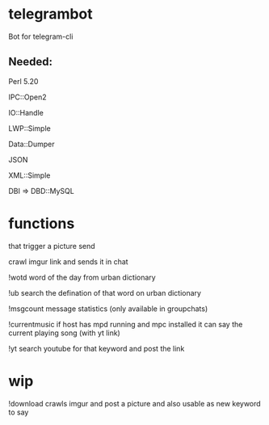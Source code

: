telegrambot
===========

Bot for telegram-cli

Needed:
-------

Perl 5.20

IPC::Open2

IO::Handle

LWP::Simple

Data::Dumper

JSON

XML::Simple

DBI => DBD::MySQL

functions
=========

<keywords> that trigger a picture send

<imgurlink> crawl imgur link and sends it in chat

!wotd word of the day from urban dictionary

!ub <keyword> search the defination of that word on urban dictionary

!msgcount message statistics (only available in groupchats)

!currentmusic if host has mpd running and mpc installed it can say the current playing song (with yt link)

!yt <keyword> search youtube for that keyword and post the link


wip
===
!download <keyword> crawls imgur and post a picture and also usable as new keyword to say 


